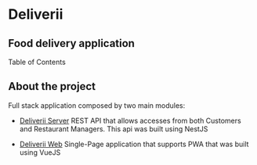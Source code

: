 # Deliverii 
## Food delivery application 

Table of Contents

## About the project 
Full stack application composed by two main modules:
- [Deliverii Server](deliverii-server/README.md)
REST API that allows accesses from both Customers and Restaurant Managers.
This api was built using NestJS

- [Deliverii Web](deliverii-web/README.md)
Single-Page application that supports PWA that was built using VueJS
